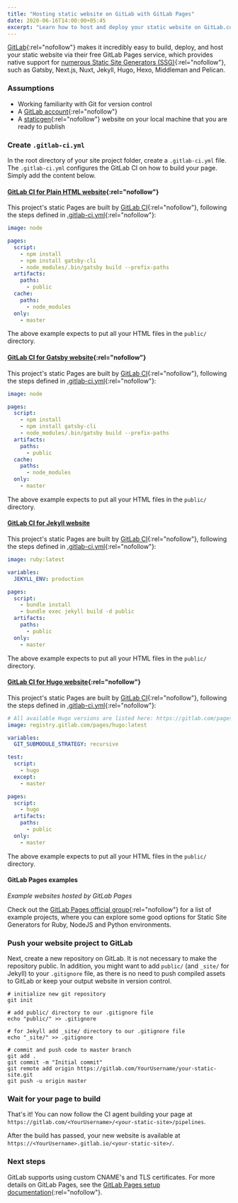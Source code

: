 ```yaml
---
title: "Hosting static website on GitLab with GitLab Pages"
date: 2020-06-16T14:00:00+05:45
excerpt: "Learn how to host and deploy your static website on GitLab.com with GitLab Pages."
---
```


[GitLab](https://gitlab.com/){:rel="nofollow"} makes it incredibly easy to build, deploy, and host your static website via their free GitLab Pages service, which provides native support for [numerous Static Site Generators (SSG)](https://gitlab.com/pages){:rel="nofollow"}, such as Gatsby, Next.js, Nuxt, Jekyll, Hugo, Hexo, Middleman and Pelican.

### Assumptions

- Working familiarity with Git for version control
- A [GitLab account](https://gitlab.com/users/sign_in){:rel="nofollow"}
- A [staticgen](https://www.staticgen.com/){:rel="nofollow"} website on your local machine that you are ready to publish

### Create `.gitlab-ci.yml`

In the root directory of your site project folder, create a `.gitlab-ci.yml` file. The `.gitlab-ci.yml` configures the GitLab CI on how to build your page. Simply add the content below.

#### [GitLab CI for Plain HTML website](https://gitlab.com/pages/gatsby){:rel="nofollow"}

This project's static Pages are built by [GitLab CI](https://gitlab.com/pages/plain-html){:rel="nofollow"}, following the steps
defined in [.gitlab-ci.yml](https://gitlab.com/pages/plain-html/-/blob/master/.gitlab-ci.yml){:rel="nofollow"}:

```yml
image: node

pages:
  script:
    - npm install
    - npm install gatsby-cli
    - node_modules/.bin/gatsby build --prefix-paths
  artifacts:
    paths:
      - public
  cache:
    paths:
      - node_modules
  only:
    - master
```

The above example expects to put all your HTML files in the `public/` directory.

#### [GitLab CI for Gatsby website](https://gitlab.com/pages/gatsby){:rel="nofollow"}

This project's static Pages are built by [GitLab CI](https://about.gitlab.com/gitlab-ci/){:rel="nofollow"}, following the steps
defined in [.gitlab-ci.yml](https://gitlab.com/pages/gatsby/-/blob/master/.gitlab-ci.yml){:rel="nofollow"}:

```yml
image: node

pages:
  script:
    - npm install
    - npm install gatsby-cli
    - node_modules/.bin/gatsby build --prefix-paths
  artifacts:
    paths:
      - public
  cache:
    paths:
      - node_modules
  only:
    - master
```

The above example expects to put all your HTML files in the `public/` directory.

#### [GitLab CI for Jekyll website](https://gitlab.com/pages/jekyll)

This project's static Pages are built by [GitLab CI](https://about.gitlab.com/gitlab-ci/){:rel="nofollow"}, following the steps
defined in [.gitlab-ci.yml](https://gitlab.com/pages/jekyll/-/blob/master/.gitlab-ci.yml){:rel="nofollow"}:

```yml
image: ruby:latest

variables:
  JEKYLL_ENV: production

pages:
  script:
    - bundle install
    - bundle exec jekyll build -d public
  artifacts:
    paths:
      - public
  only:
    - master
```

The above example expects to put all your HTML files in the `public/` directory.

#### [GitLab CI for Hugo website](https://gitlab.com/pages/hugo){:rel="nofollow"}

This project's static Pages are built by [GitLab CI](https://about.gitlab.com/gitlab-ci/){:rel="nofollow"}, following the steps
defined in [.gitlab-ci.yml](https://gitlab.com/pages/hugo/-/blob/master/.gitlab-ci.yml){:rel="nofollow"}:

```yml
# All available Hugo versions are listed here: https://gitlab.com/pages/hugo/container_registry
image: registry.gitlab.com/pages/hugo:latest

variables:
  GIT_SUBMODULE_STRATEGY: recursive

test:
  script:
    - hugo
  except:
    - master

pages:
  script:
    - hugo
  artifacts:
    paths:
      - public
  only:
    - master
```

The above example expects to put all your HTML files in the `public/` directory.

#### GitLab Pages examples

_Example websites hosted by GitLab Pages_

Check out the [GitLab Pages official group](https://gitlab.com/pages){:rel="nofollow"} for a list of example projects, where you can explore some good options for Static Site Generators for Ruby, NodeJS and Python environments.

### Push your website project to GitLab

Next, create a new repository on GitLab. It is not necessary to make the repository public. In addition, you might want to add `public/` (and `_site/` for Jekyll) to your `.gitignore` file, as there is no need to push compiled assets to GitLab or keep your output website in version control.

```text
# initialize new git repository
git init

# add public/ directory to our .gitignore file
echo "public/" >> .gitignore

# for Jekyll add _site/ directory to our .gitignore file
echo "_site/" >> .gitignore

# commit and push code to master branch
git add .
git commit -m "Initial commit"
git remote add origin https://gitlab.com/YourUsername/your-static-site.git
git push -u origin master
```

### Wait for your page to build

That's it! You can now follow the CI agent building your page at `https://gitlab.com/<YourUsername>/<your-static-site>/pipelines`.

After the build has passed, your new website is available at `https://<YourUsername>.gitlab.io/<your-static-site>/`.

### Next steps

GitLab supports using custom CNAME's and TLS certificates. For more details on GitLab Pages, see the [GitLab Pages setup documentation](https://about.gitlab.com/blog/2016/04/07/gitlab-pages-setup/#custom-domains){:rel="nofollow"}.
